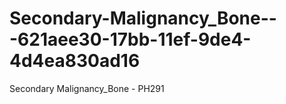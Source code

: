 # Secondary-Malignancy_Bone---621aee30-17bb-11ef-9de4-4d4ea830ad16
Secondary Malignancy_Bone - PH291
